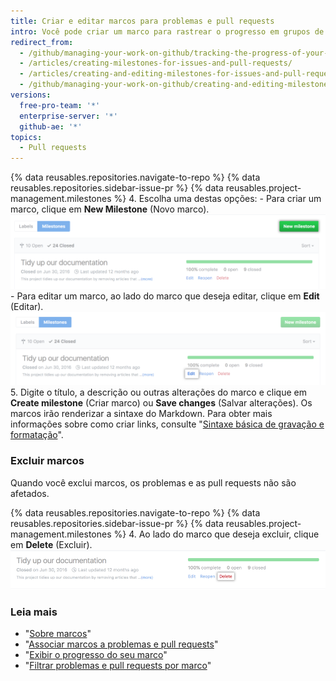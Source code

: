```yaml
---
title: Criar e editar marcos para problemas e pull requests
intro: Você pode criar um marco para rastrear o progresso em grupos de problemas ou pull requests em um repositório.
redirect_from:
  - /github/managing-your-work-on-github/tracking-the-progress-of-your-work-with-milestones/creating-and-editing-milestones-for-issues-and-pull-requests
  - /articles/creating-milestones-for-issues-and-pull-requests/
  - /articles/creating-and-editing-milestones-for-issues-and-pull-requests
  - /github/managing-your-work-on-github/creating-and-editing-milestones-for-issues-and-pull-requests
versions:
  free-pro-team: '*'
  enterprise-server: '*'
  github-ae: '*'
topics:
  - Pull requests
---
```


{% data reusables.repositories.navigate-to-repo %}
{% data reusables.repositories.sidebar-issue-pr %}
{% data reusables.project-management.milestones %}
4. Escolha uma destas opções:
    - Para criar um marco, clique em **New Milestone** (Novo marco). ![Botão New milestone (Novo marco)](/assets/images/help/repository/new-milestone.png)
    - Para editar um marco, ao lado do marco que deseja editar, clique em **Edit** (Editar). ![Opção para editar marco](/assets/images/help/repository/edit-milestone.png)
5. Digite o título, a descrição ou outras alterações do marco e clique em **Create milestone** (Criar marco) ou **Save changes** (Salvar alterações). Os marcos irão renderizar a sintaxe do Markdown. Para obter mais informações sobre como criar links, consulte "[Sintaxe básica de gravação e formatação](/github/writing-on-github/basic-writing-and-formatting-syntax)".

### Excluir marcos

Quando você exclui marcos, os problemas e as pull requests não são afetados.

{% data reusables.repositories.navigate-to-repo %}
{% data reusables.repositories.sidebar-issue-pr %}
{% data reusables.project-management.milestones %}
4. Ao lado do marco que deseja excluir, clique em **Delete** (Excluir). ![Opção para excluir marco](/assets/images/help/repository/delete-milestone.png)

### Leia mais

- "[Sobre marcos](/articles/about-milestones)"
- "[Associar marcos a problemas e pull requests](/articles/associating-milestones-with-issues-and-pull-requests)"
- "[Exibir o progresso do seu marco](/articles/viewing-your-milestone-s-progress)"
- "[Filtrar problemas e pull requests por marco](/articles/filtering-issues-and-pull-requests-by-milestone)"
